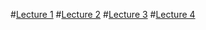 


#[Lecture 1](lecture1.md)
#[Lecture 2](lecture2.md)
#[Lecture 3](lecture3.md)
#[Lecture 4](lecture4.md)

